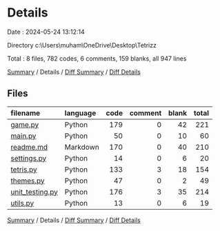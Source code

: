# Details

Date : 2024-05-24 13:12:14

Directory c:\\Users\\muham\\OneDrive\\Desktop\\Tetrizz

Total : 8 files,  782 codes, 6 comments, 159 blanks, all 947 lines

[Summary](results.md) / Details / [Diff Summary](diff.md) / [Diff Details](diff-details.md)

## Files
| filename | language | code | comment | blank | total |
| :--- | :--- | ---: | ---: | ---: | ---: |
| [game.py](/game.py) | Python | 179 | 0 | 42 | 221 |
| [main.py](/main.py) | Python | 50 | 0 | 10 | 60 |
| [readme.md](/readme.md) | Markdown | 170 | 0 | 40 | 210 |
| [settings.py](/settings.py) | Python | 14 | 0 | 6 | 20 |
| [tetris.py](/tetris.py) | Python | 133 | 3 | 18 | 154 |
| [themes.py](/themes.py) | Python | 47 | 0 | 2 | 49 |
| [unit_testing.py](/unit_testing.py) | Python | 176 | 3 | 35 | 214 |
| [utils.py](/utils.py) | Python | 13 | 0 | 6 | 19 |

[Summary](results.md) / Details / [Diff Summary](diff.md) / [Diff Details](diff-details.md)